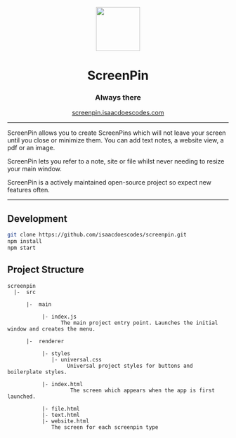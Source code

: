 <p align="center">
<img src="https://github.com/isaacdoescodes/screenpin/blob/main/icons/icon.png?raw=true" width="100"/>
  </p>

<h1 align="center">ScreenPin</h1>
<h3 align="center">Always there</h3>

<p align="center">
<a href="https://screenpin.isaacdoescodes.com">screenpin.isaacdoescodes.com</a>
  </p>

---

ScreenPin allows you to create ScreenPins which will not leave your screen until you close or minimize them. You can add text notes, a website view, a pdf or an image.

ScreenPin lets you refer to a note, site or file whilst never needing to resize your main window.

ScreenPin is a actively maintained open-source project so expect new features often.

---

## Development

```bash
git clone https://github.com/isaacdoescodes/screenpin.git
npm install
npm start
```

## Project Structure

```
screenpin
  |-  src

      |-  main

           |- index.js
                 The main project entry point. Launches the initial window and creates the menu.
       
      |-  renderer

           |- styles
              |- universal.css
                   Universal project styles for buttons and boilerplate styles.
           
           |- index.html
                    The screen which appears when the app is first launched.
       
           |- file.html
           |- text.html
           |- website.html    
              The screen for each screenpin type

      
      
```
